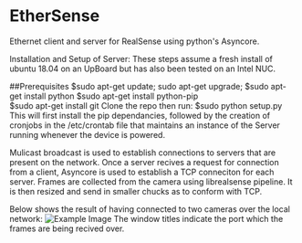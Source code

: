 # EtherSense
Ethernet client and server for RealSense using python's Asyncore.

Installation and Setup of Server:
These steps assume a fresh install of ubuntu 18.04 on an UpBoard but has also been tested on an Intel NUC.

##Prerequisites
$sudo apt-get update; sudo apt-get upgrade; 
$sudo apt-get install python
$sudo apt-get install python-pip  
$sudo apt-get install git 
Clone the repo then run:
$sudo python setup.py
This will first install the pip dependancies, followed by the creation of cronjobs in the /etc/crontab file that maintains an instance of the Server running whenever the device is powered. 

Mulicast broadcast is used to establish connections to servers that are present on the network. 
Once a server recives a request for connection from a client, Asyncore is used to establish a TCP conneciton for each server. 
Frames are collected from the camera using librealsense pipeline. It is then resized and send in smaller chucks as to conform with TCP.

Below shows the result of having connected to two cameras over the local network: 
![Example Image](https://github.com/krejov100/EtherSense/blob/master/MultiCameraEthernet.jpg)
The window titles indicate the port which the frames are being recived over. 
